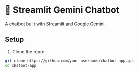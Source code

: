 # 🤖 Streamlit Gemini Chatbot

A chatbot built with Streamlit and Google Gemini.

## Setup

1. Clone the repo:
```bash
git clone https://github.com/your-username/chatbot-app.git
cd chatbot-app
